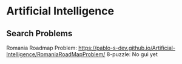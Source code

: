 # Artificial Intelligence

## Search Problems

Romania Roadmap Problem: https://pablo-s-dev.github.io/Artificial-Intelligence/RomaniaRoadMapProblem/ 
8-puzzle: No gui yet

